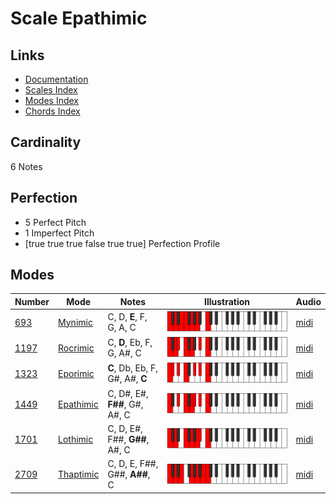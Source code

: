 # Scale Epathimic

## Links

- [Documentation](README.md)
- [Scales Index](Scales.md)
- [Modes Index](Modes.md)
- [Chords Index](Chords.md)

## Cardinality

6 Notes

## Perfection

- 5 Perfect Pitch
- 1 Imperfect Pitch
- [true true true false true true] Perfection Profile

## Modes

| Number | Mode | Notes | Illustration | Audio |
|--------|------|-------|--------------|-------|
| [693](https://ianring.com/musictheory/scales/693) | [Mynimic](ModeMynimic.md) | C, D, **E**, F, G, A, C | ![CNaturalMynimic](ModeCNaturalMynimic.png) | [midi](https://github.com/edipermadi/music/blob/main/docs/ModeCNaturalMynimic.mid?raw=true) | 
| [1197](https://ianring.com/musictheory/scales/1197) | [Rocrimic](ModeRocrimic.md) | C, **D**, Eb, F, G, A#, C | ![CNaturalRocrimic](ModeCNaturalRocrimic.png) | [midi](https://github.com/edipermadi/music/blob/main/docs/ModeCNaturalRocrimic.mid?raw=true) | 
| [1323](https://ianring.com/musictheory/scales/1323) | [Eporimic](ModeEporimic.md) | **C**, Db, Eb, F, G#, A#, **C** | ![CNaturalEporimic](ModeCNaturalEporimic.png) | [midi](https://github.com/edipermadi/music/blob/main/docs/ModeCNaturalEporimic.mid?raw=true) | 
| [1449](https://ianring.com/musictheory/scales/1449) | [Epathimic](ModeEpathimic.md) | C, D#, E#, **F##**, G#, A#, C | ![CNaturalEpathimic](ModeCNaturalEpathimic.png) | [midi](https://github.com/edipermadi/music/blob/main/docs/ModeCNaturalEpathimic.mid?raw=true) | 
| [1701](https://ianring.com/musictheory/scales/1701) | [Lothimic](ModeLothimic.md) | C, D, E#, F##, **G##**, A#, C | ![CNaturalLothimic](ModeCNaturalLothimic.png) | [midi](https://github.com/edipermadi/music/blob/main/docs/ModeCNaturalLothimic.mid?raw=true) | 
| [2709](https://ianring.com/musictheory/scales/2709) | [Thaptimic](ModeThaptimic.md) | C, D, E, F##, G##, **A##**, C | ![CNaturalThaptimic](ModeCNaturalThaptimic.png) | [midi](https://github.com/edipermadi/music/blob/main/docs/ModeCNaturalThaptimic.mid?raw=true) | 
